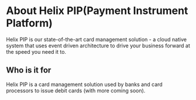 # About Helix PIP(Payment Instrument Platform)

Helix PIP is our state-of-the-art card management solution - a cloud native system that uses event driven architecture to drive your business forward at the speed you need it to.

## Who is it for

Helix PIP is a card management solution used by banks and card processors to issue debit cards (with more coming soon).
